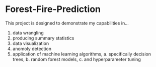 # Forest-Fire-Prediction

This project is designed to demonstrate my capabilities in...

1. data wrangling
2. producing summary statistics
3. data visualization
4. anomoly detection
5. application of machine learning algorithms,
   a. specifically decision trees,
   b. random forest models,
   c. and hyperparameter tuning
